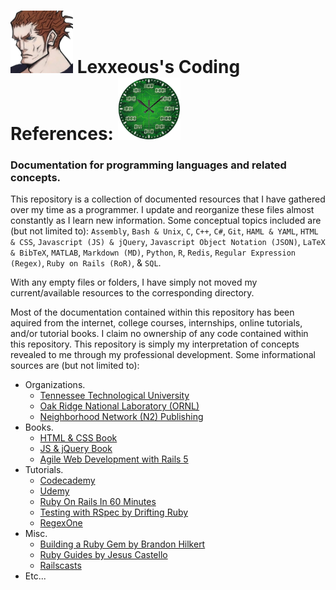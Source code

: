 # <img src=".pics/Lexxeous/lexx_headshot_clear.png" width="100px"/> Lexxeous's Coding References: <img src=".pics/Misc/binary_clock.png" width="100px"/>
### Documentation for programming languages and related concepts.

This repository is a collection of documented resources that I have gathered over my time as a programmer. I update and reorganize these files almost constantly as I learn new information. Some conceptual topics included are (but not limited to): `Assembly`, `Bash & Unix`, `C`, `C++`, `C#`, `Git`, `HAML & YAML`, `HTML & CSS`, `Javascript (JS) & jQuery`, `Javascript Object Notation (JSON)`, `LaTeX & BibTeX`, `MATLAB`, `Markdown (MD)`, `Python`, `R`, `Redis`, `Regular Expression (Regex)`, `Ruby on Rails (RoR)`, & `SQL`.

With any empty files or folders, I have simply not moved my current/available resources to the corresponding directory.

Most of the documentation contained within this repository has been aquired from the internet, college courses, internships, online tutorials, and/or tutorial books. I claim no ownership of any code contained within this repository. This repository is simply my interpretation of concepts revealed to me through my professional development.
Some informational sources are (but not limited to):

  * Organizations.
    - [Tennessee Technological University](https://tntech.edu)
    - [Oak Ridge National Laboratory (ORNL) ](https://ornl.gov)
    - [Neighborhood Network (N2) Publishing](https://n2pub.com)
  * Books.
    - [HTML & CSS Book](http://www.htmlandcssbook.com/)
    - [JS & jQuery Book](http://www.javascriptbook.com/)
    - [Agile Web Development with Rails 5](https://pragprog.com/book/rails5/agile-web-development-with-rails-5)
  * Tutorials.
    - [Codecademy](https://www.codecademy.com/)
    - [Udemy](https://www.udemy.com/)
    - [Ruby On Rails In 60 Minutes](https://www.youtube.com/watch?v=pPy0GQJLZUM&t=2209s)
    - [Testing with RSpec by Drifting Ruby](https://www.youtube.com/watch?v=71eKcNxwxVY)
    - [RegexOne](https://regexone.com/)
  * Misc.
    - [Building a Ruby Gem by Brandon Hilkert](https://brandonhilkert.com/)
    - [Ruby Guides by Jesus Castello](http://www.rubyguides.com/)
    - [Railscasts](http://railscasts.com/)
  * Etc...
